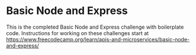 # Basic Node and Express

This is the completed Basic Node and Express challenge with boilerplate code. Instructions for working on these challenges start at https://www.freecodecamp.org/learn/apis-and-microservices/basic-node-and-express/
